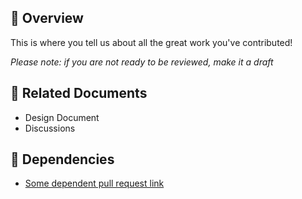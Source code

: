 ## 🚀 Overview

This is where you tell us about all the great work you've contributed!

_Please note: if you are not ready to be reviewed, make it a draft_

## 📃 Related Documents

- Design Document
- Discussions

## 🔗 Dependencies

- [Some dependent pull request link](https://github.com/railtownai/python-railtownai/pull/1)

